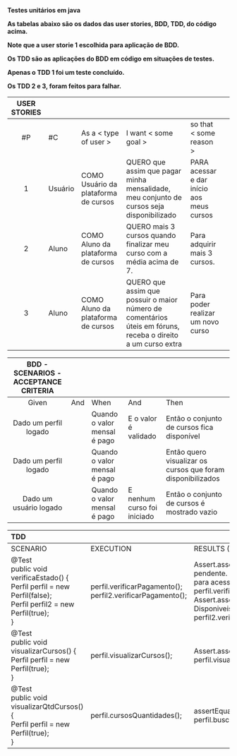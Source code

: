 **Testes unitários em java**

**As tabelas abaixo são os dados das user stories, BDD, TDD, do código acima.**

**Note que a user storie 1 escolhida para aplicação de BDD.**

**Os TDD são as aplicações do BDD em código em situações de testes.**

**Apenas o TDD 1 foi um teste concluído.**

**Os TDD  2 e 3, foram feitos para falhar.**

|**USER STORIES**||||||
| :-: | :- | :- | :- | :- | :- |
|#P|#C|As a < type of user >|I want < some goal >|so that < some reason >||
|1|Usuário|COMO Usuário da plataforma de cursos |QUERO que assim que pagar minha mensalidade, meu conjunto de cursos seja disponibilizado |PARA acessar e dar início aos meus cursos||
|2|Aluno|COMO Aluno da<br>plataforma de cursos|QUERO mais 3 cursos quando finalizar meu curso com a média acima de 7.|Para adquirir mais 3 cursos.||
|3|Aluno|COMO Aluno da<br>plataforma de cursos|QUERO que assim que possuir o maior número de comentários úteis em fóruns, receba o direito a um curso extra|Para poder realizar um novo curso||


|**BDD - SCENARIOS - ACCEPTANCE CRITERIA**|||||
| :-: | :- | :- | :- | :- |
|Given|And|When|And|Then|
|Dado um perfil logado| |Quando o valor mensal é pago|E o valor é validado|Então o conjunto de cursos fica disponível|
|Dado um perfil logado| |Quando o valor mensal é pago| |Então quero visualizar os cursos que foram disponibilizados|
|Dado um usuário logado| |Quando o valor mensal é pago|E nenhum curso foi iniciado|Então o conjunto de cursos é mostrado vazio|


|**TDD**|||
| :- | :- | :- |
|SCENARIO|EXECUTION|RESULTS (ASSERTS)|
|@Test<br>public void verificaEstado() {<br>Perfil perfil = new Perfil(false);<br>Perfil perfil2 = new Perfil(true);<br>}|perfil.verificarPagamento();<br>perfil2.verificarPagamento();|Assert.assertEquals("Pagamento pendente. Realize o pagamento para acessar os cursos.", perfil.verificarPagamento());<br>Assert.assertEquals("Cursos Disponiveis", perfil2.verificarPagamento());|
|@Test<br>public void visualizarCursos() {<br>Perfil perfil = new Perfil(true);<br>}|perfil.visualizarCursos();|Assert.assertEquals(cursos, perfil.visualizarCursos());|
|@Test<br>public void visualizarQtdCursos() {<br>Perfil perfil = new Perfil(true);<br>}|perfil.cursosQuantidades();|assertEquals(0, perfil.buscaCursosQtd().size());|

